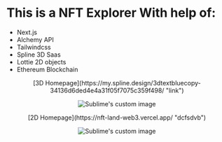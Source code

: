 # This is a NFT Explorer With help of:
- Next.js
- Alchemy API
- Tailwindcss
- Spline 3D Saas
- Lottie 2D objects
- Ethereum Blockchain

<p align="center">[3D Homepage](https://my.spline.design/3dtextbluecopy-34136d6ded4e4a31f05f7075c359f498/ "link")</p>
<p align="center">
  <img src="https://drive.google.com/uc?export=download&id=1uPqgPKyPmb2oF1FuWLu7Rt-n8a2JK1I4" alt="Sublime's custom image"/>
</p>
<p align="center">[2D Homepage](https://nft-land-web3.vercel.app/ "dcfsdvb")</p>
<p align="center">
  <img src="https://drive.google.com/uc?export=download&id=1jrq88z4gPcobL28xjfw7mfW3J8YLtdyi" alt="Sublime's custom image"/>
</p>
